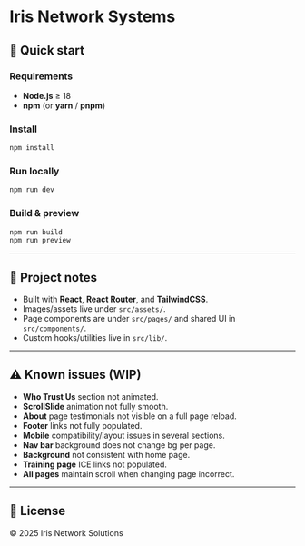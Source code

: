 # Iris Network Systems
## 🚀 Quick start

### Requirements
- **Node.js** ≥ 18
- **npm** (or **yarn** / **pnpm**)

### Install
```bash
npm install
```

### Run locally
```bash
npm run dev
```

### Build & preview
```bash
npm run build
npm run preview
```

---

## 📁 Project notes
- Built with **React**, **React Router**, and **TailwindCSS**.
- Images/assets live under `src/assets/`.
- Page components are under `src/pages/` and shared UI in `src/components/`.
- Custom hooks/utilities live in `src/lib/`.

---

## ⚠️ Known issues (WIP)
- **Who Trust Us** section not animated.
- **ScrollSlide** animation not fully smooth.
- **About** page testimonials not visible on a full page reload.
- **Footer** links not fully populated.
- **Mobile** compatibility/layout issues in several sections.
- **Nav bar** background does not change bg per page.
- **Background** not consistent with home page.
- **Training page** ICE links not populated.
- **All pages** maintain scroll when changing page incorrect.

---

## 📄 License
© 2025 Iris Network Solutions
